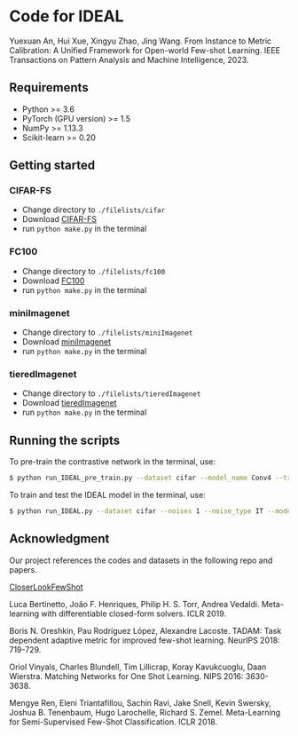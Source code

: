 # Code for IDEAL

Yuexuan An, Hui Xue, Xingyu Zhao, Jing Wang. From Instance to Metric Calibration: A Unified Framework for Open-world Few-shot Learning. IEEE Transactions on Pattern Analysis and Machine Intelligence, 2023.

## Requirements

- Python >= 3.6
- PyTorch (GPU version) >= 1.5
- NumPy >= 1.13.3
- Scikit-learn >= 0.20

## Getting started

### CIFAR-FS

- Change directory to `./filelists/cifar`
- Download [CIFAR-FS](https://drive.google.com/file/d/1i4atwczSI9NormW5SynaHa1iVN1IaOcs/view)
- run `python make.py` in the terminal

### FC100

- Change directory to `./filelists/fc100`
- Download [FC100](https://drive.google.com/file/d/1jWbj03Fo0SXhd_egH52-rVSP9pUU0dBJ/view)
- run `python make.py` in the terminal

### miniImagenet

- Change directory to `./filelists/miniImagenet`
- Download [miniImagenet](https://drive.google.com/file/d/1hQqDL16HTWv9Jz15SwYh3qq1E4F72UDC/view)
- run `python make.py` in the terminal

### tieredImagenet

- Change directory to `./filelists/tieredImagenet`
- Download [tieredImagenet](https://drive.google.com/file/d/1ir7coqTzg_titf3nrH1brahG2PhuCnpJ/view)
- run `python make.py` in the terminal

## Running the scripts

To pre-train the contrastive network in the terminal, use:

```bash
$ python run_IDEAL_pre_train.py --dataset cifar --model_name Conv4 --train_n_way 5 --test_n_way 5 --n_shot 5 --device cuda:0
```

To train and test the IDEAL model in the terminal, use:

```bash
$ python run_IDEAL.py --dataset cifar --noises 1 --noise_type IT --model_name Conv4 --train_n_way 5 --test_n_way 5 --n_shot 5 --device cuda:0 --meta_algorithm IDEAL --attention_method bilstm --eta 0.1 --gamma 0.1
```

## Acknowledgment

Our project references the codes and datasets in the following repo and papers.

[CloserLookFewShot](https://github.com/wyharveychen/CloserLookFewShot)

Luca Bertinetto, João F. Henriques, Philip H. S. Torr, Andrea Vedaldi. Meta-learning with differentiable closed-form solvers. ICLR 2019.

Boris N. Oreshkin, Pau Rodríguez López, Alexandre Lacoste. TADAM: Task dependent adaptive metric for improved few-shot learning. NeurIPS 2018: 719-729.

Oriol Vinyals, Charles Blundell, Tim Lillicrap, Koray Kavukcuoglu, Daan Wierstra. Matching Networks for One Shot Learning. NIPS 2016: 3630-3638.

Mengye Ren, Eleni Triantafillou, Sachin Ravi, Jake Snell, Kevin Swersky, Joshua B. Tenenbaum, Hugo Larochelle, Richard S. Zemel. Meta-Learning for Semi-Supervised Few-Shot Classification. ICLR 2018.